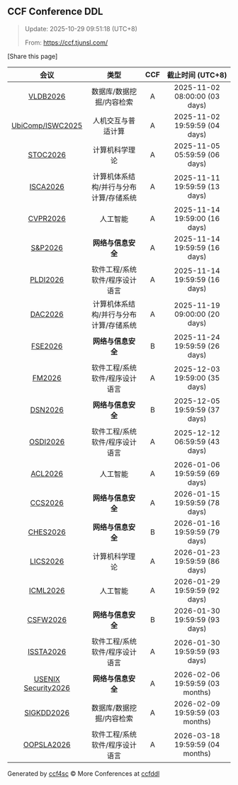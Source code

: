 
## CCF Conference DDL

> Update: 2025-10-29 09:51:18 (UTC+8)
>
> From: https://ccf.tjunsl.com/

<div id='share' onclick="share()">[Share this page]</div>
<span id="time" style="font-size:24px"></span>
<script>
function updateTime() {
  var time_str = "Now: " + (new Date()).toLocaleString();
  document.getElementById("time").innerHTML =  time_str;
}
setInterval(updateTime, 500);
function share() {
    if (!navigator.share) {
        alert("This feature is not supported in your browser.");
    } else {
        navigator.share({
            title: window.location.title,
            url: window.location.href,
            text: 'The Latest CCF Conference DDL Data.',
        });
    }
}
</script>


| 会议 | 类型 | CCF | 截止时间 (UTC+8) |
| :--: | :--: | :--: | :--: |
| [VLDB2026](https://www.vldb.org/2026/) | 数据库/数据挖掘/内容检索 | A | 2025-11-02 08:00:00 (03 days) | 
| [UbiComp/ISWC2025](https://www.ubicomp.org/ubicomp-iswc-2025) | 人机交互与普适计算 | A | 2025-11-02 19:59:59 (04 days) | 
| [STOC2026](https://acm-stoc.org/stoc2026/) | 计算机科学理论 | A | 2025-11-05 05:59:59 (06 days) | 
| [ISCA2026](https://iscaconf.org/isca2026/) | 计算机体系结构/并行与分布计算/存储系统 | A | 2025-11-11 19:59:59 (13 days) | 
| [CVPR2026](https://cvpr.thecvf.com/Conferences/2026) | 人工智能 | A | 2025-11-14 19:59:00 (16 days) | 
| [S&P2026](https://www.ieee-security.org/TC/SP2026/) | **网络与信息安全** | A | 2025-11-14 19:59:59 (16 days) | 
| [PLDI2026](https://pldi26.sigplan.org/) | 软件工程/系统软件/程序设计语言 | A | 2025-11-14 19:59:59 (16 days) | 
| [DAC2026](https://dac.com/2026/call-for-contributions) | 计算机体系结构/并行与分布计算/存储系统 | A | 2025-11-19 09:00:00 (20 days) | 
| [FSE2026](https://fse.iacr.org/2026/) | **网络与信息安全** | B | 2025-11-24 19:59:59 (26 days) | 
| [FM2026](https://conf.researchr.org/home/fm-2026) | 软件工程/系统软件/程序设计语言 | A | 2025-12-03 19:59:00 (35 days) | 
| [DSN2026](https://dsn2026.github.io) | **网络与信息安全** | B | 2025-12-05 19:59:59 (37 days) | 
| [OSDI2026](https://www.usenix.org/conference/osdi26) | 软件工程/系统软件/程序设计语言 | A | 2025-12-12 06:59:59 (43 days) | 
| [ACL2026](https://2026.aclweb.org/) | 人工智能 | A | 2026-01-06 19:59:59 (69 days) | 
| [CCS2026](https://www.sigsac.org/ccs/CCS2026/) | **网络与信息安全** | A | 2026-01-15 19:59:59 (78 days) | 
| [CHES2026](https://ches.iacr.org/2026/) | **网络与信息安全** | B | 2026-01-16 19:59:59 (79 days) | 
| [LICS2026](https://lics.siglog.org/lics26/) | 计算机科学理论 | A | 2026-01-23 19:59:59 (86 days) | 
| [ICML2026](https://icml.cc/Conferences/2026) | 人工智能 | A | 2026-01-29 19:59:59 (92 days) | 
| [CSFW2026](https://csf2026.ieee-security.org/) | **网络与信息安全** | B | 2026-01-30 19:59:59 (93 days) | 
| [ISSTA2026](https://conf.researchr.org/home/issta-2026) | 软件工程/系统软件/程序设计语言 | A | 2026-01-30 19:59:59 (93 days) | 
| [USENIX Security2026](https://www.usenix.org/conference/usenixsecurity26) | **网络与信息安全** | A | 2026-02-06 19:59:59 (03 months) | 
| [SIGKDD2026](https://kdd2026.kdd.org/) | 数据库/数据挖掘/内容检索 | A | 2026-02-09 19:59:59 (03 months) | 
| [OOPSLA2026](https://conf.researchr.org/track/splash-2026/oopsla-2026) | 软件工程/系统软件/程序设计语言 | A | 2026-03-18 19:59:59 (04 months) | 

Generated by [ccf4sc](https://github.com/WWILLV/ccf4sc/) © More Conferences at [ccfddl](https://ccfddl.top/)
